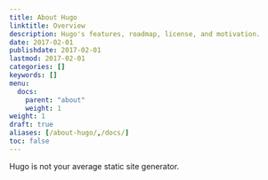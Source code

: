 ```yaml
---
title: About Hugo
linktitle: Overview
description: Hugo's features, roadmap, license, and motivation.
date: 2017-02-01
publishdate: 2017-02-01
lastmod: 2017-02-01
categories: []
keywords: []
menu:
  docs:
    parent: "about"
    weight: 1
weight: 1
draft: true
aliases: [/about-hugo/,/docs/]
toc: false
---
```


Hugo is not your average static site generator.

